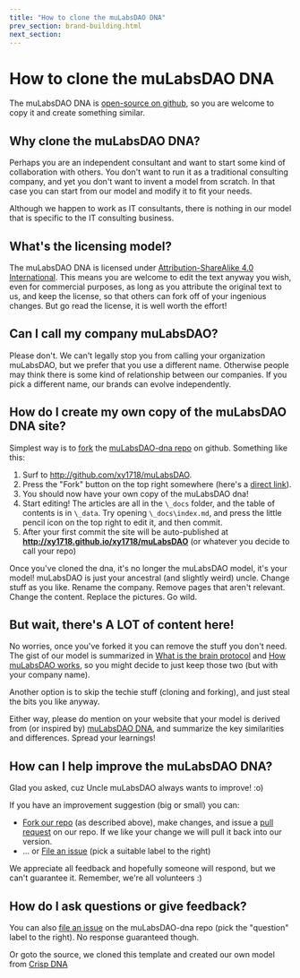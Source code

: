 ```yaml
---
title: "How to clone the muLabsDAO DNA"
prev_section: brand-building.html
next_section: 
---
```


How to clone the muLabsDAO DNA
==============================

The muLabsDAO DNA is [open-source on github](https://github.com/xy1718/muLabsDAO), so you are welcome to copy it and create something similar.

Why clone the muLabsDAO DNA?
----------------------------

Perhaps you are an independent consultant and want to start some kind of collaboration with others. You don't want to run it as a traditional consulting company, and yet you don't want to invent a model from scratch. In that case you can start from our model and modify it to fit your needs.

Although we happen to work as IT consultants, there is nothing in our model that is specific to the IT consulting business.

What's the licensing model?
---------------------------

The muLabsDAO DNA is licensed under [Attribution-ShareAlike 4.0 International](http://creativecommons.org/licenses/by-sa/4.0/). This means you are welcome to edit the text anyway you wish, even for commercial purposes, as long as you attribute the original text to us, and keep the license, so that others can fork off of your ingenious changes. But go read the license, it is well worth the effort!

Can I call my company muLabsDAO?
--------------------------------

Please don't. We can't legally stop you from calling your organization muLabsDAO, but we prefer that you use a different name. Otherwise people may think there is some kind of relationship between our companies. If you pick a different name, our brands can evolve independently.

How do I create my own copy of the muLabsDAO DNA site?
------------------------------------------------------

Simplest way is to [fork](https://help.github.com/articles/fork-a-repo/) the [muLabsDAO-dna repo](https://github.com/xy1718/muLabsDAO) on github. Something like this:

1.  Surf to <http://github.com/xy1718/muLabsDAO>.
2.  Press the "Fork" button on the top right somewhere (here's a [direct link](https://github.com/xy1718/muLabsDAO/fork)).
3.  You should now have your own copy of the muLabsDAO dna!
4.  Start editing! The articles are all in the `\_docs` folder, and the table of contents is in `\_data`. Try opening `\_docs\index.md`, and press the little pencil icon on the top right to edit it, and then commit.
5.  After your first commit the site will be auto-published at **http://xy1718.github.io/xy1718/muLabsDAO** (or whatever you decide to call your repo)

Once you've cloned the dna, it's no longer the muLabsDAO model, it's your model! muLabsDAO is just your ancestral (and slightly weird) uncle. Change stuff as you like. Rename the company. Remove pages that aren't relevant. Change the content. Replace the pictures. Go wild.

But wait, there's A LOT of content here!
----------------------------------------

No worries, once you've forked it you can remove the stuff you don't need. The gist of our model is summarized in [What is the brain protocol](what-is-brain-protocol.html) and [How muLabsDAO works](how-muLabsDAO-works.html), so you might decide to just keep those two (but with your company name).

Another option is to skip the techie stuff (cloning and forking), and just steal the bits you like anyway.

Either way, please do mention on your website that your model is derived from (or inspired by) [muLabsDAO DNA](http://dna.muLabsDAO.se), and summarize the key similarities and differences. Spread your learnings!

How can I help improve the muLabsDAO DNA?
-------------------------------------

Glad you asked, cuz Uncle muLabsDAO always wants to improve! :o)

If you have an improvement suggestion (big or small) you can:

- [Fork our repo](https://github.com/xy1718/muLabsDAO/fork) (as described above), make changes, and issue a [pull request](https://help.github.com/articles/using-pull-requests/) on our repo. If we like your change we will pull it back into our version.
- ... or [File an issue](https://github.com/xy1718/muLabsDAO/issues/new) (pick a suitable label to the right)

We appreciate all feedback and hopefully someone will respond, but we can't guarantee it. Remember, we're all volunteers :)

How do I ask questions or give feedback?
----------------------------------------

You can also [file an issue](https://github.com/xy1718/muLabsDAO/issues/new) on the muLabsDAO-dna repo (pick the "question" label to the right). No response guaranteed though.

Or goto the source, we cloned this template and created our own model from [Crisp DNA](https://dna.crisp.se/docs/index.html)